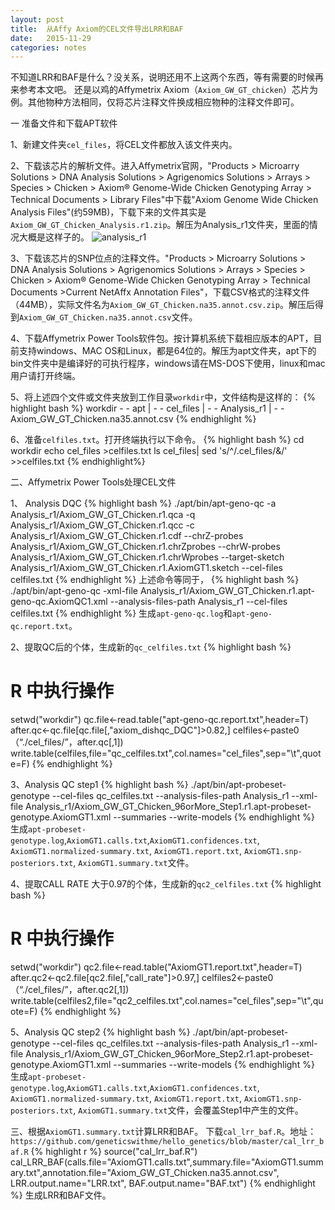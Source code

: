 ```yaml
---
layout: post
title:  从Affy Axiom的CEL文件导出LRR和BAF
date:   2015-11-29
categories: notes
---
```


不知道LRR和BAF是什么？没关系，说明还用不上这两个东西，等有需要的时候再来参考本文吧。
还是以鸡的Affymetrix Axiom（`Axiom_GW_GT_chicken`）芯片为例。其他物种方法相同，仅将芯片注释文件换成相应物种的注释文件即可。

一 准备文件和下载APT软件

1、新建文件夹`cel_files`，将CEL文件都放入该文件夹内。

2、下载该芯片的解析文件。进入Affymetrix官网，"Products > Microarry Solutions > DNA Analysis Solutions > Agrigenomics Solutions > Arrays > Species > Chicken > Axiom® Genome-Wide Chicken Genotyping Array > Technical Documents > Library Files"中下载"Axiom Genome Wide Chicken Analysis Files"(约59MB)，下载下来的文件其实是`Axiom_GW_GT_Chicken_Analysis.r1.zip`。解压为Analysis_r1文件夹，里面的情况大概是这样子的。
![analysis_r1](/assets/images/analysis_r1.jpeg) 

3、下载该芯片的SNP位点的注释文件。"Products > Microarry Solutions > DNA Analysis Solutions > Agrigenomics Solutions > Arrays > Species > Chicken > Axiom® Genome-Wide Chicken Genotyping Array > Technical Documents >Current NetAffx Annotation Files"，下载CSV格式的注释文件（44MB），实际文件名为`Axiom_GW_GT_Chicken.na35.annot.csv.zip`。解压后得到`Axiom_GW_GT_Chicken.na35.annot.csv`文件。

4、下载Affymetrix Power Tools软件包。按计算机系统下载相应版本的APT，目前支持windows、MAC OS和Linux，都是64位的。解压为apt文件夹，apt下的bin文件夹中是编译好的可执行程序，windows请在MS-DOS下使用，linux和mac用户请打开终端。

5、将上述四个文件或文件夹放到工作目录`workdir`中，文件结构是这样的：
{% highlight bash %}
workdir - - apt <directory>
		|
		- - cel_files <directory>
		|
		- - Analysis_r1 <directory>
		|
		- - Axiom_GW_GT_Chicken.na35.annot.csv <csv file>
{% endhighlight %}

6、准备`celfiles.txt`。打开终端执行以下命令。
{% highlight bash %}
cd workdir
echo cel_files >celfiles.txt
ls cel_files| sed 's/^/\.cel_files\/&/' >>celfiles.txt
{% endhighlight%}

二、Affymetrix Power Tools处理CEL文件

1、 Analysis DQC 
{% highlight bash %}
./apt/bin/apt-geno-qc 
	-a Analysis_r1/Axiom_GW_GT_Chicken.r1.qca
	-q Analysis_r1/Axiom_GW_GT_Chicken.r1.qcc
	-c Analysis_r1/Axiom_GW_GT_Chicken.r1.cdf
	--chrZ-probes Analysis_r1/Axiom_GW_GT_Chicken.r1.chrZprobes 
	--chrW-probes Analysis_r1/Axiom_GW_GT_Chicken.r1.chrWprobes 
	--target-sketch Analysis_r1/Axiom_GW_GT_Chicken.r1.AxiomGT1.sketch 
	--cel-files celfiles.txt
{% endhighlight %}
上述命令等同于，
{% highlight bash %}
./apt/bin/apt-geno-qc 
	-xml-file Analysis_r1/Axiom_GW_GT_Chicken.r1.apt-geno-qc.AxiomQC1.xml
	--analysis-files-path Analysis_r1
	--cel-files celfiles.txt
{% endhighlight %}
生成`apt-geno-qc.log`和`apt-geno-qc.report.txt`。

2、提取QC后的个体，生成新的`qc_celfiles.txt`
{% highlight bash %}
# R 中执行操作
setwd("workdir")
qc.file<-read.table("apt-geno-qc.report.txt",header=T)
after.qc<-qc.file[qc.file[,"axiom_dishqc_DQC"]>0.82,]
celfiles<-paste0（“./cel_files/”，after.qc[,1])
write.table(celfiles,file="qc_celfiles.txt",col.names="cel_files",sep="\t",quote=F)
{% endhighlight %}

3、Analysis QC step1
{% highlight bash %}
./apt/bin/apt-probeset-genotype
	--cel-files qc_celfiles.txt 
	--analysis-files-path Analysis_r1
	--xml-file Analysis_r1/Axiom_GW_GT_Chicken_96orMore_Step1.r1.apt-probeset-genotype.AxiomGT1.xml
	--summaries 
	--write-models
{% endhighlight %}
生成`apt-probeset-genotype.log`,`AxiomGT1.calls.txt`,`AxiomGT1.confidences.txt`, `AxiomGT1.normalized-summary.txt`, `AxiomGT1.report.txt`, `AxiomGT1.snp-posteriors.txt`, `AxiomGT1.summary.txt`文件。

4、提取CALL RATE 大于0.97的个体，生成新的`qc2_celfiles.txt`
{% highlight bash %}
# R 中执行操作
setwd("workdir")
qc2.file<-read.table("AxiomGT1.report.txt",header=T)
after.qc2<-qc2.file[qc2.file[,"call_rate"]>0.97,]
celfiles2<-paste0（“./cel_files/”，after.qc2[,1])
write.table(celfiles2,file="qc2_celfiles.txt",col.names="cel_files",sep="\t",quote=F)
{% endhighlight %}

5、Analysis QC step2
{% highlight bash %}
./apt/bin/apt-probeset-genotype
	--cel-files qc_celfiles.txt 
	--analysis-files-path Analysis_r1
	--xml-file Analysis_r1/Axiom_GW_GT_Chicken_96orMore_Step2.r1.apt-probeset-genotype.AxiomGT1.xml
	--summaries 
	--write-models
{% endhighlight %}
生成`apt-probeset-genotype.log`,`AxiomGT1.calls.txt`,`AxiomGT1.confidences.txt`, `AxiomGT1.normalized-summary.txt`, `AxiomGT1.report.txt`, `AxiomGT1.snp-posteriors.txt`, `AxiomGT1.summary.txt`文件，会覆盖Step1中产生的文件。


三、根据`AxiomGT1.summary.txt`计算LRR和BAF。
下载`cal_lrr_baf.R`。地址：`https://github.com/geneticswithme/hello_genetics/blob/master/cal_lrr_baf.R`
{% highlight r %}
source("cal_lrr_baf.R")
cal_LRR_BAF(calls.file="AxiomGT1.calls.txt",summary.file="AxiomGT1.summary.txt",annotation.file="Axiom_GW_GT_Chicken.na35.annot.csv", LRR.output.name="LRR.txt", BAF.output.name="BAF.txt")
{% endhighlight %}
生成LRR和BAF文件。



